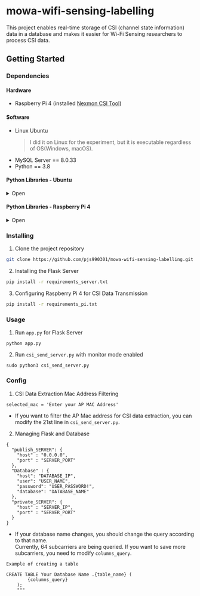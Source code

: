 # mowa-wifi-sensing-labelling
This project enables real-time storage of CSI (channel state information) data in a database and makes it easier for Wi-Fi Sensing researchers to process CSI data.

## Getting Started
### Dependencies
#### Hardware
* Raspberry Pi 4 (installed [Nexmon CSI Tool](https://github.com/seemoo-lab/nexmon_csi))

#### Software
* Linux Ubuntu
    > I did it on Linux for the experiment, but it is executable regardless of OS(Windows, macOS).
* MySQL Server == 8.0.33
* Python == 3.8

#### Python Libraries - Ubuntu

<details>
<summary>Open </summary>
<div markdown="1">

* Flask
* mysql-connector-python

</div>
</details>

#### Python Libraries - Raspberry Pi 4

<details>
<summary>Open </summary>
<div markdown="1">

* pypcap
* dpkt
* keyboard
* pandas
* numpy
* requests

</div>
</details>

### Installing
1. Clone the project repository
```sh
git clone https://github.com/pjs990301/mowa-wifi-sensing-labelling.git
```

2. Installing the Flask Server
```sh
pip install -r requirements_server.txt
```

3. Configuring Raspberry Pi 4 for CSI Data Transmission
```sh
pip install -r requirements_pi.txt
```

### Usage
1. Run `app.py` for Flask Server
```
python app.py 
```

2. Run `csi_send_server.py` with monitor mode enabled
```
sudo python3 csi_send_server.py 
```


### Config
1. CSI Data Extraction Mac Address Filtering
```
selected_mac = 'Enter your AP MAC Address'
```
* If you want to filter the AP Mac address for CSI data extraction, you can modify the 21st line in `csi_send_server.py`.

2. Managing Flask and Database
```
{
  "publish_SERVER": {
    "host" : "0.0.0.0",
    "port" : "SERVER_PORT"
  },
  "Database" : {
    "host": "DATABASE_IP",
    "user": "USER_NAME",
    "password": "USER_PASSWORD!",
    "database": "DATABASE_NAME"
  },
  "private_SERVER": {
    "host" : "SERVER_IP",
    "port" : "SERVER_PORT"
  }
}
```
* If your database name changes, you should change the query according to that name. <br>Currently, 64 subcarriers are being queried. If you want to save more subcarriers, you need to modify `columns_query`.
```
Example of creating a table

CREATE TABLE Your Database Name .{table_name} (
        {columns_query}
    );
    """
```
